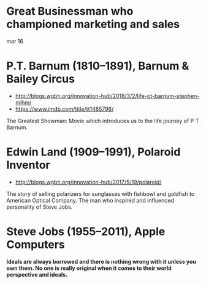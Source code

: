 
<h1> Great Businessman who championed marketing and sales</h1>
<date> mar 16 </date>

# P.T. Barnum (1810–1891), Barnum & Bailey Circus
  + http://blogs.wgbh.org/innovation-hub/2018/3/2/life-pt-barnum-stephen-mihm/
  + https://www.imdb.com/title/tt1485796/

The Greatest Showman: Movie which introduces us to the life journey of P T Barnum.

# Edwin Land (1909–1991), Polaroid Inventor
 + http://blogs.wgbh.org/innovation-hub/2017/5/19/polaroid/

The story of selling polarizers for sunglasses with fishbowl and goldfish to American Optical Company.
 The man who inspired and influenced personality of Steve Jobs.

# Steve Jobs (1955–2011), Apple Computers


**Ideals are always borrowed and there is nothing wrong with it unless you own them. No one is really original when it comes to their world perspective and ideals.**
